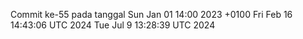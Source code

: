 Commit ke-55 pada tanggal Sun Jan 01 14:00 2023 +0100
Fri Feb 16 14:43:06 UTC 2024
Tue Jul  9 13:28:39 UTC 2024
